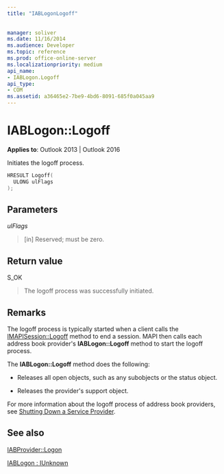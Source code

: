 ```yaml
---
title: "IABLogonLogoff"
 
 
manager: soliver
ms.date: 11/16/2014
ms.audience: Developer
ms.topic: reference
ms.prod: office-online-server
ms.localizationpriority: medium
api_name:
- IABLogon.Logoff
api_type:
- COM
ms.assetid: a36465e2-7be9-4bd6-8091-685f0a045aa9
---
```


# IABLogon::Logoff

  
  
**Applies to**: Outlook 2013 | Outlook 2016 
  
Initiates the logoff process.
  
```cpp
HRESULT Logoff(
  ULONG ulFlags
);
```

## Parameters

 _ulFlags_
  
> [in] Reserved; must be zero.
    
## Return value

S_OK 
  
> The logoff process was successfully initiated.
    
## Remarks

The logoff process is typically started when a client calls the [IMAPISession::Logoff](imapisession-logoff.md) method to end a session. MAPI then calls each address book provider's **IABLogon::Logoff** method to start the logoff process. 
  
The **IABLogon::Logoff** method does the following: 
  
- Releases all open objects, such as any subobjects or the status object.
    
- Releases the provider's support object.
    
For more information about the logoff process of address book providers, see [Shutting Down a Service Provider](shutting-down-a-service-provider.md).
  
## See also



[IABProvider::Logon](iabprovider-logon.md)
  
[IABLogon : IUnknown](iablogoniunknown.md)

